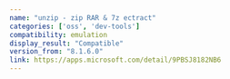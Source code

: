 ```yaml
---
name: "unzip - zip RAR & 7z ectract"
categories: ['oss', 'dev-tools']
compatibility: emulation
display_result: "Compatible"
version_from: "8.1.6.0"
link: https://apps.microsoft.com/detail/9PBSJ8182NB6
---
```

